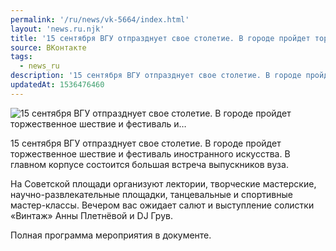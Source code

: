 ```yaml
---
permalink: '/ru/news/vk-5664/index.html'
layout: 'news.ru.njk'
title: '15 сентября ВГУ отпразднует свое столетие. В городе пройдет торжественное шествие и фестиваль и…'
source: ВКонтакте
tags:
  - news_ru
description: '15 сентября ВГУ отпразднует свое столетие. В городе пройдет торжественное шествие и фестиваль и…'
updatedAt: 1536476460
---
```

![15 сентября ВГУ отпразднует свое столетие. В городе пройдет торжественное шествие и фестиваль и…](https://sun9-50.userapi.com/impf/c844616/v844616885/e67ac/0-xBFHmRNNA.jpg?size=900x600&quality=96&proxy=1&sign=0f319faf63fb0b124a6e86ccf785ce46&c_uniq_tag=MPX3BQ_SWejUxc3sWjJxanI7SqYxmh3-havXU9b9g9M&type=album)

15 сентября ВГУ отпразднует свое столетие. В городе пройдет торжественное шествие и фестиваль иностранного искусства. В главном корпусе состоится большая встреча выпускников вуза.

На Советской площади организуют лектории, творческие мастерские, научно-развлекательные площадки, танцевальные и спортивные мастер-классы. Вечером вас ожидает салют и выступление солистки «Винтаж» Анны Плетнёвой и DJ Грув.

Полная программа мероприятия в документе.
